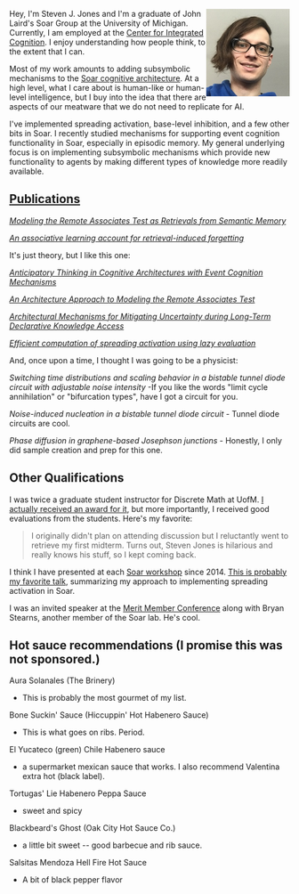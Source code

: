 <img align="right" src="/images/headshot.jpg" width="150"> Hey, I'm Steven J. Jones and I'm a graduate of John Laird's Soar Group at the University of Michigan. Currently, I am employed at the [Center for Integrated Cognition](https://integratedcognition.ai/). I enjoy understanding how people think, to the extent that I can. 

Most of my work amounts to adding subsymbolic mechanisms to the [Soar cognitive architecture](https://soar.eecs.umich.edu/). At a high level, what I care about is human-like or human-level intelligence, but I buy into the idea that there are aspects of our meatware that we do not need to replicate for AI.

I've implemented spreading activation, base-level inhibition, and a few other bits in Soar. I recently studied mechanisms for supporting
event cognition functionality in Soar, especially in episodic memory. My general underlying focus is on implementing 
subsymbolic mechanisms which provide new functionality to agents by making different types of knowledge more 
readily available.

## [Publications](https://scholar.google.com/citations?user=rLU0MfYAAAAJ "Google Scholar profile")

[*Modeling the Remote Associates Test as Retrievals from Semantic Memory*](https://onlinelibrary.wiley.com/doi/pdf/10.1111/cogs.13145)

[*An associative learning account for retrieval-induced forgetting*](https://cogsci.mindmodeling.org/2020/papers/0794/0794.pdf)

It's just theory, but I like this one:

[*Anticipatory Thinking in Cognitive Architectures with Event Cognition Mechanisms*](http://ceur-ws.org/Vol-2558/short1.pdf)

[*An Architecture Approach to Modeling the Remote Associates Test*](https://soar.eecs.umich.edu/pubs/schatz_iccm18.pdf)

[*Architectural Mechanisms for Mitigating Uncertainty during Long-Term Declarative Knowledge Access*](http://web.eecs.umich.edu/~soar/sitemaker/docs/pubs/Mitigating_Uncertainty_during_LT_Declarative_Knowledge_Access.pdf)

[*Efficient computation of spreading activation using lazy evaluation*](http://web.eecs.umich.edu/~soar/sitemaker/docs/pubs/Efficient_Computation_of_Spreading_Activation.pdf)

And, once upon a time, I thought I was going to be a physicist:

*Switching time distributions and scaling behavior in a bistable tunnel diode circuit with adjustable noise intensity* -If you like the words "limit cycle annihilation" or "bifurcation types", have I got a circuit for you.

*Noise-induced nucleation in a bistable tunnel diode circuit* - Tunnel diode circuits are cool.

*Phase diffusion in graphene-based Josephson junctions* - Honestly, I only did sample creation and prep for this one.

## Other Qualifications

I was twice a graduate student instructor for Discrete Math at UofM. [I actually received an award for it](https://ece.engin.umich.edu/stories/award-winning-eecs-2014-graduate-student-instructors-instructional-aides-recognized "Technically, an honorable mention."), but more importantly, I received good evaluations from the students. Here's my favorite:

> I originally didn't plan on attending discussion but I reluctantly went to retrieve my first midterm. Turns out, Steven Jones is hilarious and really knows his stuff, so I kept coming back.

I think I have presented at each [Soar workshop](https://soar.eecs.umich.edu/Soar-RelatedResearch/WorkshopPresentations) since 2014. [This is probably my favorite talk](https://soar.eecs.umich.edu/workshop/36/files/2016_spread_update_workshop.pdf), summarizing my approach to implementing spreading activation in Soar.

I was an invited speaker at the [Merit Member Conference](https://www.techcentury.com/2020/02/24/merit-sets-keynoters-for-annual-member-conference-may-12-13/) along with Bryan Stearns, another member of the Soar lab. He's cool.

## Hot sauce recommendations (I promise this was not sponsored.)

Aura Solanales (The Brinery)
 * This is probably the most gourmet of my list.

Bone Suckin' Sauce (Hiccuppin' Hot Habenero Sauce)
 * This is what goes on ribs. Period.

El Yucateco (green) Chile Habenero sauce
 * a supermarket mexican sauce that works. I also recommend Valentina extra hot (black label).

Tortugas' Lie Habenero Peppa Sauce
 * sweet and spicy

Blackbeard's Ghost (Oak City Hot Sauce Co.)
 * a little bit sweet -- good barbecue and rib sauce.

Salsitas Mendoza Hell Fire Hot Sauce
 * A bit of black pepper flavor
